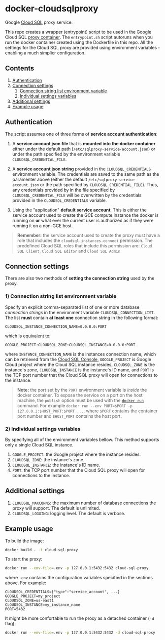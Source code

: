 # docker-cloudsqlproxy

Google [Cloud SQL](https://cloud.google.com/sql) proxy service.

This repo creates a wrapper (entrypoint) script to be used in the Google Cloud SQL [proxy container](https://cloud.google.com/sql/docs/mysql/connect-docker). The `entrypoint.sh` script autoruns when you run the docker container created using the Dockerfile in this repo.  All the settings for the Cloud SQL proxy are provided using environment variables - enabling a much simplier configuration.

## Contents

1. [Authentication](#authentication)
2. [Connection settings](#connection-settings)
    1. [Connection string list environment variable](#1-connection-string-list-environment-variable)
    1. [Individual settings variables](#2-individual-settings-variables)
3. [Additional settings](#additional-settings)
4. [Example usage](#example-usage)

## Authentication

The script assumes one of three forms of **service account authentication**:

1) A **service account json file** that is **mounted into the docker container** either under the default path (`/etc/sqlproxy-service-account.json`) or under the path specified by the environment variable `CLOUDSQL_CREDENTIAL_FILE`.

2) A **service account json string** provided in the `CLOUDSQL_CREDENTIALS` environment variable. The credentials are saved to the same path as the paramenter above (either the default `/etc/sqlproxy-service-account.json` or the path specified by `CLOUDSQL_CREDENTIAL_FILE`). Thus, any credentials provided by in the file specified by `CLOUDSQL_CREDENTIAL_FILE` will be overwritten by the credentials provided in the `CLOUDSQL_CREDENTIALS` variable.

3) Using the "application" **default service account**. This is either the service account used to create the GCE compute instance the docker is running on **or** what ever the current user is authorized as if they were running it on a non-GCE host.

> **Remember:** the service account used to create the proxy must have a role that includes the `cloudsql.instances.connect` permission. The predefined Cloud SQL roles that include this permission are: `Cloud SQL Client`, `Cloud SQL Editor` and `Cloud SQL Admin`.

## Connection settings

There are also two methods of **setting the connection string** used by the proxy.

### 1) Connection string list environment variable

Specify an explicit comma-separated list of one or more database _connection strings_ in the environment variable `CLOUDSQL_CONNECTION_LIST`. The list **must** contain **at least one** connection string in the following format:

```text
CLOUDSQL_INSTANCE_CONNECTION_NAME=0.0.0.0:PORT
```

which is equivalent to:

```text
GOOGLE_PROJECT:CLOUDSQL_ZONE:CLOUDSQL_INSTANCE=0.0.0.0:PORT
```

where `INSTANCE_CONNECTION_NAME` is the instances connection name, which can be retrieved from the [Cloud SQL Console](https://console.cloud.google.com/sql/instances), `GOOGLE_PROJECT` is Google Cloud project where the Cloud SQL instance resides, `CLOUDSQL_ZONE` is the instance's zone, `CLOUDSQL_INSTANCE` is the instance's ID name, and `PORT` is the TCP port number that the Cloud SQL proxy will open for connections to the instance.

> **Note:** the port set by the `PORT` environment variable is _inside_ the docker container. To expose the service on a port on the host machine, the `publish` option must be used with the [`docker run`](https://docs.docker.com/engine/reference/commandline/run) command. For example `docker run --env PORT=$PORT -p 127.0.0.1:$HOST_PORT:$PORT ...`, where `$PORT` contains the container port number and `$HOST_PORT` contains the host port.

### 2) Individual settings variables

By specifying all of the environment variables bellow. This method supports only a single Cloud SQL instance.

1. `GOOGLE_PROJECT`: the Google project where the instance resides.
2. `CLOUDSQL_ZONE`: the instance's zone.
3. `CLOUDSQL_INSTANCE`: the instance's ID name.
4. `PORT`: the TCP port number that the Cloud SQL proxy will open for connections to the instance.

## Additional settings

1. `CLOUDSQL_MAXCONNS`: the maximum number of database connections the proxy will support. The default is unlimited.
2. `CLOUDSQL_LOGGING`: logging level. The default is verbose.

## Example usage

To build the image:

```bash
docker build . -t cloud-sql-proxy
```

To start the proxy:

```bash
docker run --env-file=.env -p 127.0.0.1:5432:5432 cloud-sql-proxy
```

where `.env` contains the configuration variables specified in the sections above. For example:

```env
CLOUDSQL_CREDENTIALS={"type":"service_account", ...}
GOOGLE_PROJECT=my_project
CLOUDSQL_ZONE=us-east1
CLOUDSQL_INSTANCE=my_instance_name
PORT=5432
```

It might be more confortable to run the proxy as a detached container (`-d` flag):

```bash
docker run --env-file=.env -p 127.0.0.1:5432:5432 -d cloud-sql-proxy
```
